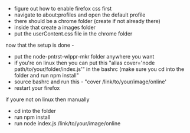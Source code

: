 - figure out how to enable firefox css first
- navigate to about:profiles and open the default profile
- there should be a chrome folder (create if not already there)
- inside that create a images folder
- put the userContent.css file in the chrome folder

now that the setup is done - 
- put the node-pntrst-wlppr-mkr folder anywhere you want
- if you're on linux then you can put this "alias cover='node path/to/your/folder/index.js'" in the bashrc (make sure you cd into the folder and run npm install"
- source bashrc and run this - "cover /link/to/your/image/online'
- restart your firefox

if youre not on linux then manually 
- cd into the folder
- run npm install
- run node index.js /link/to/your/image/online
